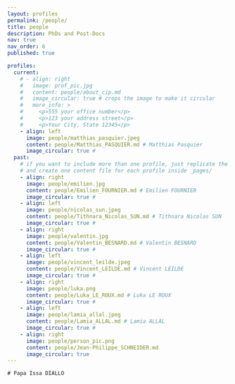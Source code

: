```yaml
---
layout: profiles
permalink: /people/
title: people
description: PhDs and Post-Docs
nav: true
nav_order: 6
published: true

profiles:
  current:
    # - align: right
    #   image: prof_pic.jpg
    #   content: people/about_cip.md
    #   image_circular: true # crops the image to make it circular
    #   more_info: >
    #     <p>555 your office number</p>
    #     <p>123 your address street</p>
    #     <p>Your City, State 12345</p>
    - align: left
      image: people/matthias_pasquier.jpeg
      content: people/Matthias_PASQUIER.md # Matthias Pasquier
      image_circular: true #
  past:
    # if you want to include more than one profile, just replicate the following block
    # and create one content file for each profile inside _pages/
    - align: right
      image: people/emilien.jpg
      content: people/Emilien_FOURNIER.md # Emilien FOURNIER
      image_circular: true #
    - align: left
      image: people/nicolas_sun.jpeg
      content: people/Tithnara_Nicolas_SUN.md # Tithnara Nicolas SUN
      image_circular: true #
    - align: right
      image: people/valentin.jpg
      content: people/Valentin_BESNARD.md # Valentin BESNARD
      image_circular: true #
    - align: left
      image: people/vincent_leilde.jpeg
      content: people/Vincent_LEILDE.md # Vincent LEILDE
      image_circular: true #
    - align: right
      image: people/luka.png
      content: people/Luka_LE_ROUX.md # Luka LE ROUX
      image_circular: true #
    - align: left
      image: people/lamia_allal.jpeg
      content: people/Lamia_ALLAL.md # Lamia ALLAL
      image_circular: true #
    - align: right
      image: people/person_pic.png
      content: people/Jean-Philippe_SCHNEIDER.md
      image_circular: true 
---
```


    # Papa Issa DIALLO
    